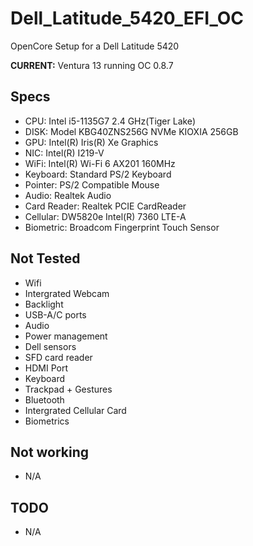 # Dell_Latitude_5420_EFI_OC
OpenCore Setup for a Dell Latitude 5420

**CURRENT:** Ventura 13 running OC 0.8.7

## Specs

- CPU: Intel i5-1135G7 2.4 GHz(Tiger Lake)
- DISK: Model	KBG40ZNS256G NVMe KIOXIA 256GB
- GPU: Intel(R) Iris(R) Xe Graphics
- NIC: Intel(R) I219-V
- WiFi: Intel(R) Wi-Fi 6 AX201 160MHz
- Keyboard: Standard PS/2 Keyboard
- Pointer: PS/2 Compatible Mouse
- Audio: Realtek Audio
- Card Reader: Realtek PCIE CardReader
- Cellular: DW5820e Intel(R) 7360 LTE-A
- Biometric: Broadcom Fingerprint Touch Sensor

## Not Tested

- Wifi
- Intergrated Webcam
- Backlight
- USB-A/C ports
- Audio
- Power management
- Dell sensors
- SFD card reader
- HDMI Port
- Keyboard
- Trackpad + Gestures
- Bluetooth
- Intergrated Cellular Card
- Biometrics

## Not working
 
 - N/A

## TODO

- N/A
